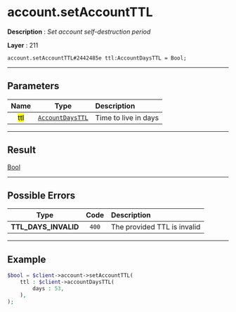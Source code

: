 # account.setAccountTTL

**Description** : *Set account self-destruction period*

**Layer** : 211

```tl
account.setAccountTTL#2442485e ttl:AccountDaysTTL = Bool;
```

---

## Parameters

| Name | Type | Description |
| :---: | :---: | :--- |
| <mark>ttl</mark> | [`AccountDaysTTL`](type/AccountDaysTTL) | Time to live in days |

---

## Result

[Bool](type/Bool)

---

## Possible Errors

| Type | Code | Description |
| :---: | :---: | :--- |
| **TTL_DAYS_INVALID** | `400` | The provided TTL is invalid |

---

## Example

```php
$bool = $client->account->setAccountTTL(
	ttl : $client->accountDaysTTL(
		days : 53,
	),
);
```